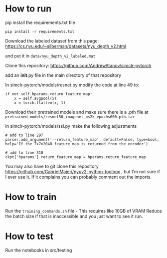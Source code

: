 # How to run
pip install the requirements.txt file

`pip install -r requirements.txt`

Download the labeled dataset from this page: https://cs.nyu.edu/~silberman/datasets/nyu_depth_v2.html

and put it in `data/nyu_depth_v2_labeled.mat`

Clone this repository: https://github.com/AndrewAtanov/simclr-pytorch

add an __init__.py file in the main directory of that repository

In simclr-pytorch/models/resnet.py modify the code at line 49 to:
```
if not self.hparams.return_feature_map:
    x = self.avgpool(x)
    x = torch.flatten(x, 1)
```

Download their pretrained models and make sure there is a .pth file at `pretrained_models/resnet50_imagenet_bs2k_epochs600.pth.tar`

In simclr-pytorch/models/ssl.py make the following adjustments
```
# add to line 297
parser.add_argument('--return_feature_map', default=False, type=bool, help='If the 7x7x2048 feature map is returned from the encoder')
```

```
# add to line 310
ckpt['hparams'].return_feature_map = hparams.return_feature_map
```

You may also have to git clone this repository https://github.com/GabrielMajeri/nyuv2-python-toolbox , but I'm not sure if I ever use it. If it complains you can probably comment out the imports.

# How to train
Run the `training_commands.sh` file - This requires like 10GB of VRAM
Reduce the batch size if that is inaccessible and you just want to see it run.

# How to test
Run the notebooks in src/testing

